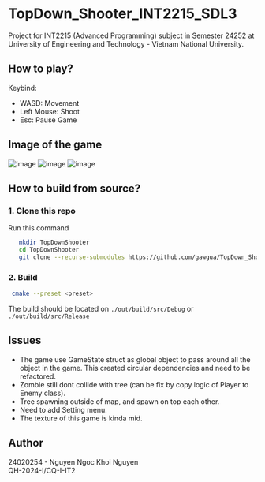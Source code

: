 # TopDown_Shooter_INT2215_SDL3

Project for INT2215 (Advanced Programming) subject in Semester 24252 at University of Engineering and Technology - Vietnam National University.

## How to play?

Keybind:

- WASD: Movement
- Left Mouse: Shoot
- Esc: Pause Game

## Image of the game

![image](https://github.com/user-attachments/assets/644867c7-e8ac-4dc8-a83c-a4f0495d7b39)
![image](https://github.com/user-attachments/assets/52b7c060-6128-4ea9-ac0c-f0c45b1d14c8)
![image](https://github.com/user-attachments/assets/fa0b550c-91cd-41a3-a6c6-d36bc7759e3e)

## How to build from source?

### 1. Clone this repo

Run this command

```bash
   mkdir TopDownShooter
   cd TopDownShooter
   git clone --recurse-submodules https://github.com/gawgua/TopDown_Shooter_INT2215_SDL3.git
```

### 2. Build

```bash
 cmake --preset <preset>
```

The build should be located on `./out/build/src/Debug` or `./out/build/src/Release`

## Issues

- The game use GameState struct as global object to pass around all the object in the game. This created circular dependencies and need to be refactored.
- Zombie still dont collide with tree (can be fix by copy logic of Player to Enemy class).
- Tree spawning outside of map, and spawn on top each other.
- Need to add Setting menu.
- The texture of this game is kinda mid.

## Author

24020254 - Nguyen Ngoc Khoi Nguyen\
QH-2024-I/CQ-I-IT2
